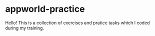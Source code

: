 # appworld-practice
Hello!
This is a collection of exercises and pratice tasks which I coded during my training.
